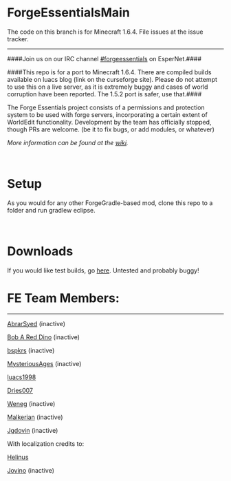 ForgeEssentialsMain
===================

The code on this branch is for Minecraft 1.6.4. File issues at the issue tracker.

*******************
####Join us on our IRC channel [#forgeessentials](http://webchat.esper.net/?channels=forgeessentials&prompt=1) on EsperNet.####

####This repo is for a port to Minecraft 1.6.4. There are compiled builds available on luacs blog (link on the curseforge site). Please do not attempt to use this on a live server, as it is extremely buggy and cases of world corruption have been reported. The 1.5.2 port is safer, use that.####

The Forge Essentials project consists of a permissions and protection system to be used with forge servers, incorporating a certain extent of WorldEdit functionality. Development by the team has officially stopped, though PRs are welcome. (be it to fix bugs, or add modules, or whatever)

*More information can be found at the [wiki](https://github.com/ForgeEssentials/ForgeEssentialsMain/wiki).*

<br>

Setup
=====
As you would for any other ForgeGradle-based mod, clone this repo to a folder and run gradlew eclipse.

<br>

Downloads
=========

If you would like test builds, go [here](http://dries007.net:8080/job/FE_164/). Untested and probably buggy!

FE Team Members:
================
________________
<a href="https://github.com/AbrarSyed">AbrarSyed</a>  (inactive)

<a href="https://github.com/Bob-A-Red-Dino">Bob A Red Dino</a>  (inactive)

<a href="https://github.com/bspkrs">bspkrs</a> (inactive)

<a href="https://github.com/MysteriousAges">MysteriousAges</a> (inactive)

<a href="https://github.com/luacs1998">luacs1998</a>

<a href="https://github.com/dries007">Dries007</a>

<a href="https://github.com/Weneg">Weneg</a> (inactive)

<a href="https://github.com/Malkerian">Malkerian</a>  (inactive)

<a href="https://github.com/Jgdovin">Jgdovin</a>  (inactive)

With localization credits to:

<a href="https://github.com/helinus">Helinus</a>

<a href="https://github.com/jovino">Jovino</a> (inactive)

